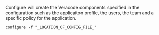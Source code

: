 Configure will create the Veracode components specified in the configuration such as the applicaiton profile, the users, the team and a specific policy for the application.

`configure -f "_LOCATION_OF_CONFIG_FILE_"`
